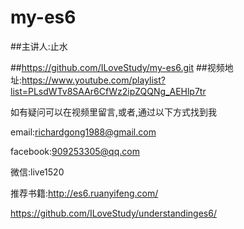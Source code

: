 # my-es6

##主讲人:止水

##https://github.com/ILoveStudy/my-es6.git
##视频地址:https://www.youtube.com/playlist?list=PLsdWTv8SAAr6CfWz2ipZQQNg_AEHlp7tr

如有疑问可以在视频里留言,或者,通过以下方式找到我

email:richardgong1988@gmail.com

facebook:909253305@qq.com

微信:live1520


推荐书籍:http://es6.ruanyifeng.com/

https://github.com/ILoveStudy/understandinges6/
